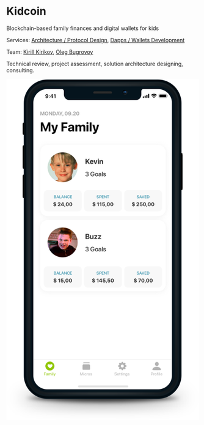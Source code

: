 # Kidcoin

Blockchain-based family finances and digital wallets for kids

Services: [Architecture / Protocol Design](../services/architecture-design-protocol.md), [Dapps / Wallets Development](../services/dapps-wallets-development.md)

Team: [Kirill Kirikov](../organization/credentials-wip/kirill-kirikov.md), [Oleg Bugrovoy](../organization/credentials-wip/oleg-bugrovoy.md)

Technical review, project assessment, solution architecture designing, consulting.

![](../.gitbook/assets/kidcoin_copy.png)

